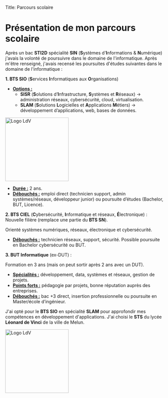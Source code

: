 Title: Parcours scolaire

# Présentation de mon parcours scolaire

Après un bac **STI2D** spécialité **SIN** (**S**ystèmes d'**I**nformations & **N**umérique) j'avais la volonté de poursuivre dans le domaine de l'informatique. Après m'être renseigné, j'avais recensé les poursuites d'études suivantes dans le domaine de l'informatique :



**1. BTS SIO** (**S**ervices **I**nformatiques aux **O**rganisations)

- **<u>Options :</u>**
    - **SISR** (**S**olutions d’**I**nfrastructure, **S**ystèmes et **R**éseaux) → administration réseaux, cybersécurité, cloud, virtualisation.
    - **SLAM** (**S**olutions **L**ogicielles et **A**pplications **M**étiers) → développement d’applications, web, bases de données.


<img    src="{static}/images/BTS_SIO.png" alt="Logo LdV" style="width: 200px;">


- **<u>Durée :</u>** 2 ans.
- **<u>Débouchés :</u>** emploi direct (technicien support, admin systèmes/réseaux, développeur junior) ou poursuite d’études (Bachelor, BUT, Licence).


**2. BTS CIEL** (**C**ybersécurité, **I**nformatique et réseaux, **É**lectronique) : Nouvelle filière (remplace une partie du **BTS SN**).

Orienté systèmes numériques, réseaux, électronique et cybersécurité.

- **<u>Débouchés :</u>** technicien réseaux, support, sécurité. Possible poursuite en Bachelor cybersécurité ou BUT.


**3. BUT Informatique** (ex-DUT) :

Formation en 3 ans (mais on peut sortir après 2 ans avec un DUT).

- **<u>Spécialités :</u>** développement, data, systèmes et réseaux, gestion de projets.
- **<u>Points forts :</u>** pédagogie par projets, bonne réputation auprès des entreprises.
- **<u>Débouchés :</u>** bac +3 direct, insertion professionnelle ou poursuite en Master/école d’ingénieur.



J'ai opté pour le **BTS SIO** en spécialité **SLAM** pour approfondir mes compétences en développement d'applications. J'ai choisi le **STS** du lycée **Léonard de Vinci** de la ville de Melun.

<img    src="{static}/images/logo&baseline-fondblanc.png" alt="Logo LdV" style="width: 200px;">
